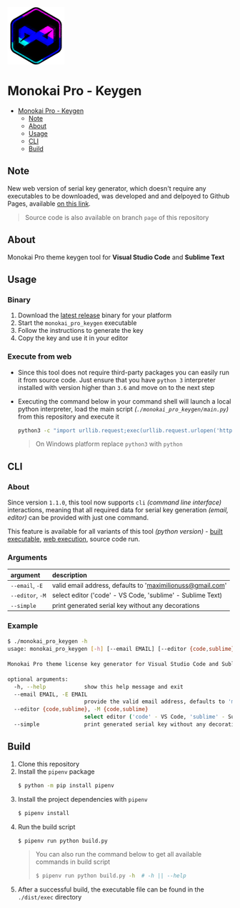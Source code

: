 <img src="./data/icons/icon_main.png" height=128>

# Monokai Pro - Keygen

- [Monokai Pro - Keygen](#monokai-pro---keygen)
  - [Note](#note)
  - [About](#about)
  - [Usage](#usage)
  - [CLI](#cli)
  - [Build](#build)


## Note
New web version of serial key generator, which doesn't require any executables to be downloaded, was developed and and delpoyed to Github Pages, available [on this link](https://maximilionus.github.io/monokai_pro_keygen).

> Source code is also available on branch `page` of this repository


## About

Monokai Pro theme keygen tool for **Visual Studio Code** and **Sublime Text**


## Usage
### Binary
1. Download the [latest release](https://github.com/maximilionus/monokai_pro_keygen/releases/latest/) binary for your platform
2. Start the `monokai_pro_keygen` executable
3. Follow the instructions to generate the key
4. Copy the key and use it in your editor

### Execute from web
- Since this tool does not require third-party packages you can easily run it from source code. Just ensure that you have `python 3` interpreter installed with version higher than `3.6` and move on to the next step

- Executing the command below in your command shell will launch a local python interpreter, load the main script *(`./monokai_pro_keygen/main.py`)* from this repository and execute it
    ```bash
    python3 -c "import urllib.request;exec(urllib.request.urlopen('https://github.com/maximilionus/monokai_pro_keygen/raw/master/monokai_pro_keygen/main.py').read())"
    ```
    > On Windows platform replace `python3` with `python`


## CLI
### About
Since version `1.1.0`, this tool now supports `cli` *(command line interface)* interactions, meaning that all required data for serial key generation *(email, editor)* can be provided with just one command.

This feature is available for all variants of this tool *(python version)* - [built executable](#binary), [web execution](#execute-from-web), source code run.

### Arguments
| argument         | description                                                |
| :--------------- | :--------------------------------------------------------- |
| `--email`, `-E`  | valid email address, defaults to 'maximilionuss@gmail.com' |
| `--editor`, `-M` | select editor ('code' - VS Code, 'sublime' - Sublime Text) |
| `--simple`       | print generated serial key without any decorations         |

### Example
```bash
$ ./monokai_pro_keygen -h
usage: monokai_pro_keygen [-h] [--email EMAIL] [--editor {code,sublime}] [--simple]

Monokai Pro theme license key generator for Visual Studio Code and Sublime Text

optional arguments:
  -h, --help            show this help message and exit
  --email EMAIL, -E EMAIL
                        provide the valid email address, defaults to 'maximilionuss@gmail.com'
  --editor {code,sublime}, -M {code,sublime}
                        select editor ('code' - VS Code, 'sublime' - Sublime Text)
  --simple              print generated serial key without any decorations
```


## Build
1. Clone this repository
2. Install the `pipenv` package
   ```bash
   $ python -m pip install pipenv
   ```
3. Install the project dependencies with `pipenv`
   ```bash
   $ pipenv install
   ```
4. Run the build script
   ```bash
   $ pipenv run python build.py
   ```
   > You can also run the command below to get all available commands in build script
   > ```bash
   > $ pipenv run python build.py -h  # -h || --help
   > ```
5. After a successful build, the executable file can be found in the `./dist/exec` directory
